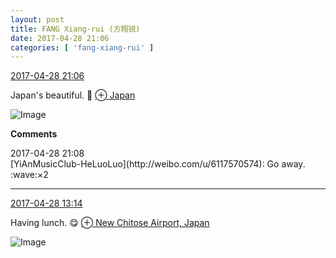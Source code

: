 ```yaml
---
layout: post
title: FANG Xiang-rui (方翔锐)
date: 2017-04-28 21:06
categories: [ 'fang-xiang-rui' ]
---
```


<div class="weibo-info">
  <a href="http://weibo.com/6117583008/F0G1xtZjm">2017-04-28 21:06</a>
</div>

Japan's beautiful. :cherry_blossom: [⊕ Japan](http://weibo.com/p/1001018008100000000000000)

<!-- more -->

![Image](https://wx4.sinaimg.cn/mw690/006G0KNGly1ff2p48df05j30qo140wm8.jpg)

**Comments**

<div class="weibo-info">2017-04-28 21:08</div>
[YiAnMusicClub-HeLuoLuo](http://weibo.com/u/6117570574): Go away. :wave:×2

---

<div class="weibo-info">
  <a href="http://weibo.com/6117583008/F0CWaiglm">2017-04-28 13:14</a>
</div>

Having lunch. :yum: [⊕ New Chitose Airport, Japan](http://weibo.com/p/1001018008100000000000011)

![Image](https://wx1.sinaimg.cn/mw690/006G0KNGly1ff2bi6ly5pj30zk0qo12r.jpg)
